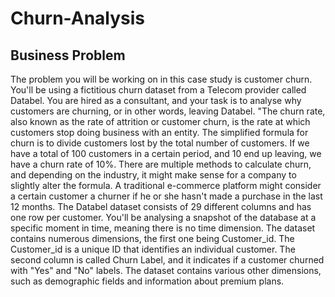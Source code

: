 # Churn-Analysis
## Business Problem
The problem you will be working on in this case study is customer churn. You'll be using a fictitious churn dataset from a Telecom provider called Databel. You are hired as a consultant, and your task is to analyse why customers are churning, or in other words, leaving Databel. "The churn rate, also known as the rate of attrition or customer churn, is the rate at which customers stop doing business with an entity. The simplified formula for churn is to divide customers lost by the total number of customers. If we have a total of 100 customers in a certain period, and 10 end up leaving, we have a churn rate of 10%. There are multiple methods to calculate churn, and depending on the industry, it might make sense for a company to slightly alter the formula. A traditional e-commerce platform might consider a certain customer a churner if he or she hasn't made a purchase in the last 12 months.
The Databel dataset consists of 29 different columns and has one row per customer. You'll be analysing a snapshot of the database at a specific moment in time, meaning there is no time dimension.
The dataset contains numerous dimensions, the first one being Customer_id. The Customer_id is a unique ID that identifies an individual customer. The second column is called Churn Label, and it indicates if a customer churned with "Yes" and "No" labels. The dataset contains various other dimensions, such as demographic fields and information about premium plans.

